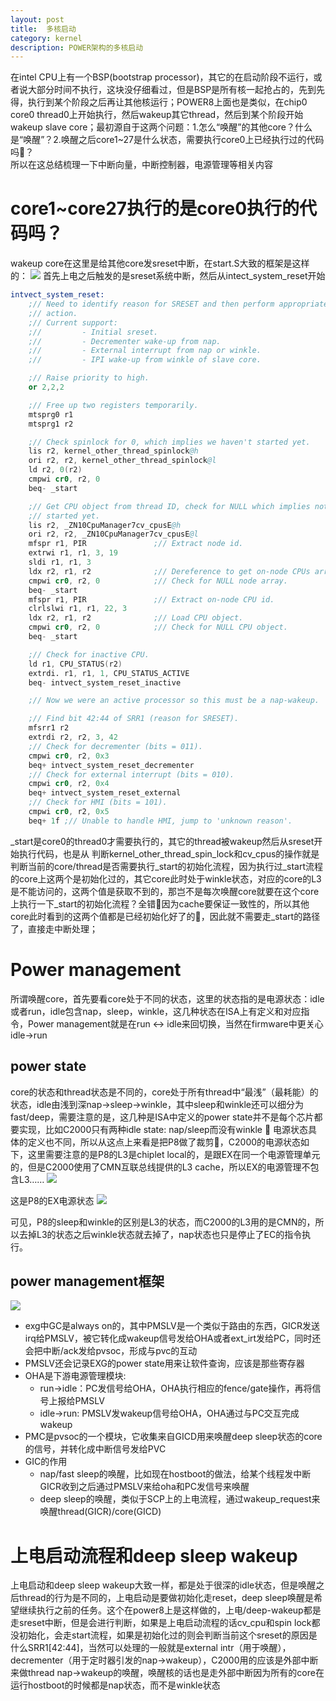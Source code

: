 ```yaml
---
layout: post
title:  多核启动
category: kernel
description: POWER架构的多核启动
---
```


在intel CPU上有一个BSP(bootstrap processor)，其它的在启动阶段不运行，或者说大部分时间不执行，这块没仔细看过，但是BSP是所有核一起抢占的，先到先得，执行到某个阶段之后再让其他核运行；POWER8上面也是类似，在chip0 core0 thread0上开始执行，然后wakeup其它thread，然后到某个阶段开始wakeup slave core；最初源自于这两个问题：1.怎么“唤醒”的其他core？什么是“唤醒”？2.唤醒之后core1~27是什么状态，需要执行core0上已经执行过的代码吗:frog:？  
所以在这总结梳理一下中断向量，中断控制器，电源管理等相关内容

# core1~core27执行的是core0执行的代码吗？
wakeup core在这里是给其他core发sreset中断，在start.S大致的框架是这样的：
![](/assets/img/2024-07-10-10-39-12.png)
首先上电之后触发的是sreset系统中断，然后从intect_system_reset开始
```.s
intvect_system_reset:
    ;// Need to identify reason for SRESET and then perform appropriate
    ;// action.
    ;// Current support:
    ;//         - Initial sreset.
    ;//         - Decrementer wake-up from nap.
    ;//         - External interrupt from nap or winkle.
    ;//         - IPI wake-up from winkle of slave core.

    ;// Raise priority to high.
    or 2,2,2

    ;// Free up two registers temporarily.
    mtsprg0 r1
    mtsprg1 r2

    ;// Check spinlock for 0, which implies we haven't started yet.
    lis r2, kernel_other_thread_spinlock@h
    ori r2, r2, kernel_other_thread_spinlock@l
    ld r2, 0(r2)
    cmpwi cr0, r2, 0
    beq- _start

    ;// Get CPU object from thread ID, check for NULL which implies not
    ;// started yet.
    lis r2, _ZN10CpuManager7cv_cpusE@h
    ori r2, r2, _ZN10CpuManager7cv_cpusE@l
    mfspr r1, PIR               ;// Extract node id.
    extrwi r1, r1, 3, 19
    sldi r1, r1, 3
    ldx r2, r1, r2              ;// Dereference to get on-node CPUs array.
    cmpwi cr0, r2, 0            ;// Check for NULL node array.
    beq- _start
    mfspr r1, PIR               ;// Extract on-node CPU id.
    clrlslwi r1, r1, 22, 3
    ldx r2, r1, r2              ;// Load CPU object.
    cmpwi cr0, r2, 0            ;// Check for NULL CPU object.
    beq- _start

    ;// Check for inactive CPU.
    ld r1, CPU_STATUS(r2)
    extrdi. r1, r1, 1, CPU_STATUS_ACTIVE
    beq- intvect_system_reset_inactive

    ;// Now we were an active processor so this must be a nap-wakeup.

    ;// Find bit 42:44 of SRR1 (reason for SRESET).
    mfsrr1 r2
    extrdi r2, r2, 3, 42
    ;// Check for decrementer (bits = 011).
    cmpwi cr0, r2, 0x3
    beq+ intvect_system_reset_decrementer
    ;// Check for external interrupt (bits = 010).
    cmpwi cr0, r2, 0x4
    beq+ intvect_system_reset_external
    ;// Check for HMI (bits = 101).
    cmpwi cr0, r2, 0x5
    beq+ 1f ;// Unable to handle HMI, jump to 'unknown reason'.
```
_start是core0的thread0才需要执行的，其它的thread被wakeup然后从sreset开始执行代码，也是从
判断kernel_other_thread_spin_lock和cv_cpus的操作就是判断当前的core/thread是否需要执行_start的初始化流程，因为执行过_start流程的core上这两个是初始化过的，其它core此时处于winkle状态，对应的core的L3是不能访问的，这两个值是获取不到的，那岂不是每次唤醒core就要在这个core上执行一下_start的初始化流程？全错:frog:因为cache要保证一致性的，所以其他core此时看到的这两个值都是已经初始化好了的:frog:，因此就不需要走_start的路径了，直接走中断处理；

# Power management
所谓唤醒core，首先要看core处于不同的状态，这里的状态指的是电源状态：idle或者run，idle包含nap，sleep，winkle，这几种状态在ISA上有定义和对应指令，Power management就是在run <-> idle来回切换，当然在firmware中更关心idle->run

## power state

core的状态和thread状态是不同的，core处于所有thread中“最浅”（最耗能）的状态，idle由浅到深nap->sleep->winkle，其中sleep和winkle还可以细分为fast/deep，需要注意的是，这几种是ISA中定义的power state并不是每个芯片都要实现，比如C2000只有两种idle state: nap/sleep而没有winkle :frog: 电源状态具体的定义也不同，所以从这点上来看是把P8做了裁剪:frog:，C2000的电源状态如下，这里需要注意的是P8的L3是chiplet local的，是跟EX在同一个电源管理单元的，但是C2000使用了CMN互联总线提供的L3 cache，所以EX的电源管理不包含L3……
![](/assets/img/ex-power.png)

这是P8的EX电源状态
![](/assets/img/2024-07-10-11-10-38.png)

可见，P8的sleep和winkle的区别是L3的状态，而C2000的L3用的是CMN的，所以去掉L3的状态之后winkle状态就去掉了，nap状态也只是停止了EC的指令执行。

## power management框架

![](/assets/img/2024-07-12-15-03-17.png)

- exg中GC是always on的，其中PMSLV是一个类似于路由的东西，GICR发送irq给PMSLV，被它转化成wakeup信号发给OHA或者ext_irt发给PC，同时还会把中断/ack发给pvsoc，形成与pvc的互动
- PMSLV还会记录EXG的power state用来让软件查询，应该是那些寄存器
- OHA是下游电源管理模块:
  - run->idle：PC发信号给OHA，OHA执行相应的fence/gate操作，再将信号上报给PMSLV
  - idle->run: PMSLV发wakeup信号给OHA，OHA通过与PC交互完成wakeup
- PMC是pvsoc的一个模块，它收集来自GICD用来唤醒deep sleep状态的core的信号，并转化成中断信号发给PVC
- GIC的作用
  - nap/fast sleep的唤醒，比如现在hostboot的做法，给某个线程发中断GICR收到之后通过PMSLV来给oha和PC发信号来唤醒
  - deep sleep的唤醒，类似于SCP上的上电流程，通过wakeup_request来唤醒thread(GICR)/core(GICD)
# 上电启动流程和deep sleep wakeup
上电启动和deep sleep wakeup大致一样，都是处于很深的idle状态，但是唤醒之后thread的行为是不同的，上电启动是要做初始化走reset，deep sleep唤醒是希望继续执行之前的任务。这个在power8上是这样做的，上电/deep-wakeup都是走sreset中断，但是会进行判断，如果是上电启动流程的话cv_cpu和spin lock都没初始化，会走start流程，如果是初始化过的则会判断当前这个sreset的原因是什么SRR1[42:44]，当然可以处理的一般就是external intr（用于唤醒），decrementer（用于定时器引发的nap->wakeup），C2000用的应该是外部中断来做thread nap->wakeup的唤醒，唤醒核的话也是走外部中断因为所有的core在运行hostboot的时候都是nap状态，而不是winkle状态
